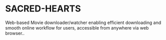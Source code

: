 # SACRED-HEARTS
Web-based Movie downloader/watcher enabling efficient downloading and smooth online workflow for users, accessible from anywhere via web browser..

